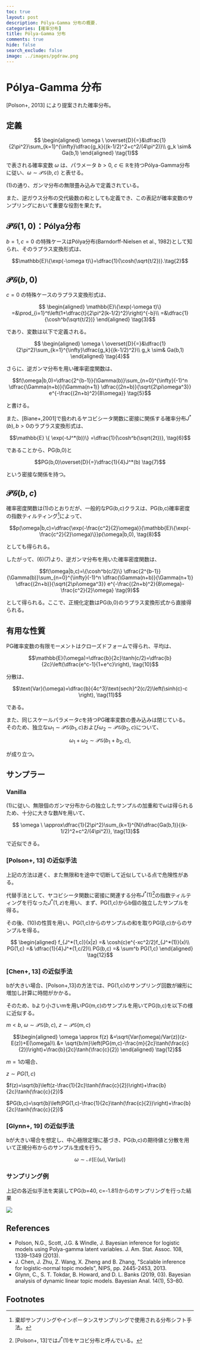 ```yaml
---
toc: true
layout: post
description: Pólya-Gamma 分布の概要.
categories: [確率分布]
title: Pólya-Gamma 分布
comments: true
hide: false
search_exclude: false
image: ../images/pgdraw.png
---
```

# Pólya-Gamma 分布

[Polson+, 2013] により提案された確率分布。

## 定義

$$
\begin{aligned}
\omega \ \overset{D}{=}&\dfrac{1}{2\pi^2}\sum_{k=1}^{\infty}\dfrac{g_k}{(k-1/2)^2+c^2/(4\pi^2)}\\
g_k \sim& Ga(b,1)
\end{aligned} \tag{1}$$

で表される確率変数 $\omega$ は、パラメータ $b>0,\ c\in\mathbb{R}$を持つPólya-Gamma分布に従い、$\omega \sim \mathcal{PG}(b,c)$ と表せる。

(1)の通り、ガンマ分布の無限畳み込みで定義されている。

また、逆ガウス分布の交代級数の和としても定義でき、この表記が確率変数のサンプリングにおいて重要な役割を果たす。

## $\mathcal{PG}(1,0)$：Pólya分布

$b=1, c=0$ の特殊ケースはPólya分布(Barndorff-Nielsen et al., 1982)として知られ、そのラプラス変換形式は、

$$\mathbb{E}\{\exp(-\omega t)\}=\dfrac{1}{\cosh(\sqrt{t/2})}.\tag{2}$$

## $\mathcal{PG}(b,0)$

$c=0$ の特殊ケースのラプラス変換形式は、

$$
\begin{aligned}
\mathbb{E}\{\exp(-\omega t)\}
=&\prod_{i=1}^t\left(1+\dfrac{t}{2\pi^2(k-1/2)^2}\right)^{-b}\\
=&\dfrac{1}{\cosh^b(\sqrt{t/2})}
\end{aligned} \tag{3}$$

であり、変数は以下で定義される。

$$
\begin{aligned}
\omega \ \overset{D}{=}&\dfrac{1}{2\pi^2}\sum_{k=1}^{\infty}\dfrac{g_k}{(k-1/2)^2}\\
g_k \sim& Ga(b,1)
\end{aligned} \tag{4}$$

さらに、逆ガンマ分布を用い確率密度関数は、

$$f(\omega|b,0)=\dfrac{2^{b-1}}{\Gamma(b)}\sum_{n=0}^{\infty}(-1)^n
\dfrac{\Gamma(n+b)}{\Gamma(n+1)}
\dfrac{(2n+b)}{\sqrt{2\pi\omega^3}}
e^{-\frac{(2n+b)^2}{8\omega}} \tag{5}$$

と書ける。

また、[Biane+,2001]で扱われるヤコビシータ関数に密接に関係する確率分布$J^*(b), b>0$のラプラス変換形式は、

$$\mathbb{E} \{ \exp(-tJ^*(b))\} =\dfrac{1}{\cosh^b(\sqrt{2t})}, \tag{6}$$

であることから、PG(b,0)と

$$PG(b,0)\overset{D}{=}\dfrac{1}{4}J^*(b) \tag{7}$$

という密接な関係を持つ。

## $\mathcal{PG}(b,c)$

確率密度関数は(1)のとおりだが、一般的なPG(b,c)クラスは、PG(b,c)確率密度の指数ティルティング[^1]によって、

$$p(\omega|b,c)=\dfrac{\exp(-\frac{c^2}{2}\omega)}{\mathbb{E}\{\exp(-\frac{c^2}{2}\omega)\}}p(\omega|b,0), \tag{8}$$

としても得られる。

したがって、(6)(7)より、逆ガンマ分布を用いた確率密度関数は、

$$f(\omega|b,c)=\{\cosh^b(c/2)\}
\dfrac{2^{b-1}}{\Gamma(b)}\sum_{n=0}^{\infty}(-1)^n
\dfrac{\Gamma(n+b)}{\Gamma(n+1)}
\dfrac{(2n+b)}{\sqrt{2\pi\omega^3}}
e^{-\frac{(2n+b)^2}{8\omega}-\frac{c^2}{2}\omega} \tag{9}$$

として得られる。ここで、正規化定数はPG(b,0)のラプラス変換形式から直接得られる。

## 有用な性質

PG確率変数の有限モーメントはクローズドフォームで得られ、平均は、

$$\mathbb{E}(\omega)=\dfrac{b}{2c}\tanh(c/2)=\dfrac{b}{2c}\left(\dfrac{e^c-1}{1+e^c}\right), \tag{10}$$

分散は、

$$\text{Var}(\omega)=\dfrac{b}{4c^3}\text{sech}^2(c/2)\left(\sinh(c)-c \right), \tag{11}$$

である。

また、同じスケールパラメータ$c$を持つPG確率変数の畳み込みは閉じている。
そのため、独立な$\omega_1\sim\mathcal{PG}(b_1,c)$および$\omega_2\sim\mathcal{PG}(b_2,c)$について、

$$\omega_1+\omega_2 \sim \mathcal{PG}(b_1+b_2, c), \tag{12}$$

が成り立つ。

## サンプラー
### Vanilla
(1)に従い、無限個のガンマ分布からの独立したサンプルの加重和で$\omega$は得られるため、十分に大きな数$N$を用いて、

$$
\omega \ \approx\dfrac{1}{2\pi^2}\sum_{k=1}^{N}\dfrac{Ga(b,1)}{(k-1/2)^2+c^2/(4\pi^2)}, \tag{13}$$

で近似できる。

### [Polson+, 13] の近似手法

上記の方法は遅く、また無限和を途中で切断して近似している点で危険性がある。

代替手法として、ヤコビシータ関数に密接に関連する分布$J^*(1)$[^2]の指数ティルティングを行なった$J^*(1,z)$を用い、まず、PG(1,c)からb個の独立したサンプルを得る。

その後、(10)の性質を用い、PG(1,c)からのサンプルの和を取りPG(β,c)からのサンプルを得る。


$$
\begin{aligned}
f_{J^*(1,c)}(x|z) =& \cosh(c)e^{-xc^2/2}f_{J^*(1)}(x)\\
PG(1,c) =& \dfrac{1}{4}J^*(1,c/2)\\
PG(b,c) =& \sum^b PG(1,c)
\end{aligned} \tag{12}$$


### [Chen+, 13] の近似手法

bが大きい場合、[Polson+,13]の方法では、PG(1,c)のサンプリング回数が線形に増加し計算に時間がかかる。

そのため、bより小さいmを用いPG(m,c)のサンプルを用いてPG(b,c)を以下の様に近似する。

$m < b,\ \omega\sim \mathcal{PG}(b, c),\ z\sim \mathcal{PG}(m, c)$

$$\begin{aligned}
\omega \approx f(z)
&=\sqrt{Var(\omega)/Var(z)}(z-E(z))+E(\omega)\\
&= \sqrt{b/m}\left(PG(m,c)-\frac{m}{2c}\tanh(\frac{c}{2})\right)+\frac{b}{2c}\tanh(\frac{c}{2})
\end{aligned} \tag{12}$$

$m = 1$の場合、

$z \sim PG(1,c)$

$f(z)=\sqrt{b}\left(z-\frac{1}{2c}\tanh(\frac{c}{2})\right)+\frac{b}{2c}\tanh(\frac{c}{2})$

$PG(b,c)=\sqrt{b}\left(PG(1,c)-\frac{1}{2c}\tanh(\frac{c}{2})\right)+\frac{b}{2c}\tanh(\frac{c}{2})$


### [Glynn+, 19] の近似手法

bが大きい場合を想定し、中心極限定理に基づき、PG(b,c)の期待値と分散を用いて正規分布からのサンプル生成を行う。

$$\omega \sim \mathcal{N}(\mathbb{E}(\omega), \text{Var}(\omega))$$

### サンプリング例
上記の各近似手法を実装してPG(b=40, c=-1.81)からのサンプリングを行った結果

![ ](../images/pgdraw.png)

## References

- Polson, N.G., Scott, J.G. & Windle, J. Bayesian inference for logistic models using Polya-gamma latent variables. J. Am. Stat. Assoc. 108, 1339–1349 (2013).
- J. Chen, J. Zhu, Z. Wang, X. Zheng and B. Zhang, "Scalable inference for logistic-normal topic models", NIPS, pp. 2445-2453, 2013.
- Glynn, C., S. T. Tokdar, B. Howard, and D. L. Banks (2019, 03). Bayesian analysis of dynamic linear topic models. Bayesian Anal. 14(1), 53–80.
## Footnotes

[^1]: 棄却サンプリングやインポータンスサンプリングで使用される分布シフト手法。
[^2]: [Polson+, 13]では$J^*(1)$をヤコビ分布と呼んでいる。


